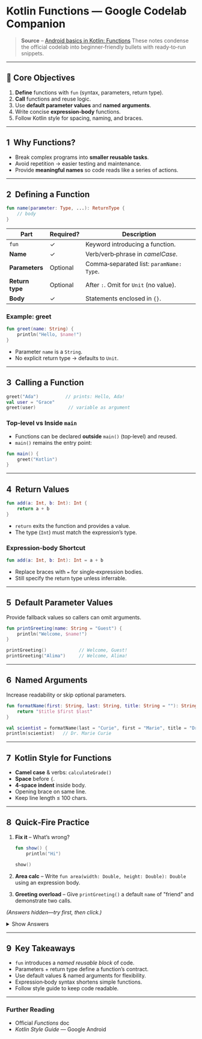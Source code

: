 # Kotlin Functions — Google Codelab Companion

> **Source** – [Android basics in Kotlin: Functions](https://developer.android.com/codelabs/basic-android-kotlin-compose-functions)
> These notes condense the official codelab into beginner‑friendly bullets with ready‑to‑run snippets.

---

## 🎯 Core Objectives

1. **Define** functions with `fun` (syntax, parameters, return type).
2. **Call** functions and reuse logic.
3. Use **default parameter values** and **named arguments**.
4. Write concise **expression‑body** functions.
5. Follow Kotlin style for spacing, naming, and braces.

---

## 1  Why Functions?

* Break complex programs into **smaller reusable tasks**.
* Avoid repetition → easier testing and maintenance.
* Provide **meaningful names** so code reads like a series of actions.

---

## 2  Defining a Function

```kotlin
fun name(parameter: Type, ...): ReturnType {
    // body
}
```

| Part            | Required? | Description                              |
| --------------- | --------- | ---------------------------------------- |
| `fun`           | ✓         | Keyword introducing a function.          |
| **Name**        | ✓         | Verb/verb‑phrase in *camelCase*.         |
| **Parameters**  | Optional  | Comma‑separated list: `paramName: Type`. |
| **Return type** | Optional  | After `:`. Omit for `Unit` (no value).   |
| **Body**        | ✓         | Statements enclosed in `{}`.             |

### Example: greet

```kotlin
fun greet(name: String) {
    println("Hello, $name!")
}
```

* Parameter `name` is a `String`.
* No explicit return type → defaults to `Unit`.

---

## 3  Calling a Function

```kotlin
greet("Ada")          // prints: Hello, Ada!
val user = "Grace"
greet(user)            // variable as argument
```

### Top‑level vs Inside `main`

* Functions can be declared **outside** `main()` (top‑level) and reused.
* `main()` remains the entry point:

```kotlin
fun main() {
    greet("Kotlin")
}
```

---

## 4  Return Values

```kotlin
fun add(a: Int, b: Int): Int {
    return a + b
}
```

* `return` exits the function and provides a value.
* The type (`Int`) must match the expression’s type.

### Expression‑body Shortcut

```kotlin
fun add(a: Int, b: Int): Int = a + b
```

* Replace braces with `=` for single‑expression bodies.
* Still specify the return type unless inferrable.

---

## 5  Default Parameter Values

Provide fallback values so callers can omit arguments.

```kotlin
fun printGreeting(name: String = "Guest") {
    println("Welcome, $name!")
}

printGreeting()            // Welcome, Guest!
printGreeting("Alima")     // Welcome, Alima!
```

---

## 6  Named Arguments

Increase readability or skip optional parameters.

```kotlin
fun formatName(first: String, last: String, title: String = ""): String {
    return "$title $first $last"
}

val scientist = formatName(last = "Curie", first = "Marie", title = "Dr.")
println(scientist)   // Dr. Marie Curie
```

---

## 7  Kotlin Style for Functions

* **Camel case** & verbs: `calculateGrade()`
* **Space** before `{`.
* **4‑space indent** inside body.
* Opening brace on same line.
* Keep line length ≤ 100 chars.

---

## 8  Quick‑Fire Practice

1. **Fix it** – What’s wrong?

   ```kotlin
   fun show() {
       println("Hi")

   show()
   ```
2. **Area calc** – Write `fun area(width: Double, height: Double): Double` using an expression body.
3. **Greeting overload** – Give `printGreeting()` a default `name` of "friend" and demonstrate two calls.

*(Answers hidden—try first, then click.)*

<details><summary>Show Answers</summary>

1. **Bug fix:** missing closing brace for `show`.

   ```kotlin
   fun show() {
       println("Hi")
   }

   fun main() {
       show()
   }
   ```

2. **Area function:**

   ```kotlin
   fun area(width: Double, height: Double): Double = width * height
   ```

3. **Greeting with default:**

   ```kotlin
   fun printGreeting(name: String = "friend") {
       println("Hello, $name!")
   }

   printGreeting()          // Hello, friend!
   printGreeting("Zara")    // Hello, Zara!
   ```

</details>

---

## 9  Key Takeaways

* `fun` introduces a *named reusable block* of code.
* Parameters + return type define a function’s contract.
* Use default values & named arguments for flexibility.
* Expression‑body syntax shortens simple functions.
* Follow style guide to keep code readable.

---

### Further Reading

* Official *Functions* doc
* *Kotlin Style Guide* — Google Android
